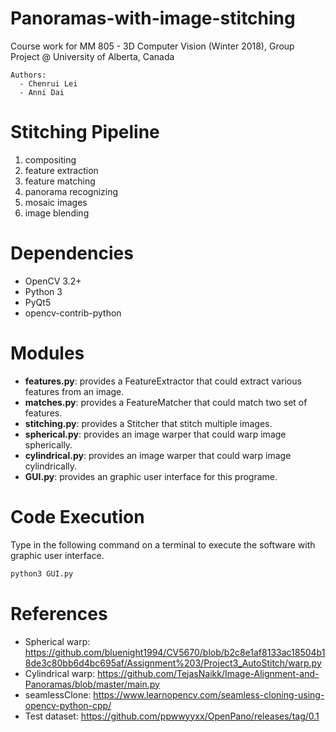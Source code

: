 # Panoramas-with-image-stitching
Course work for MM 805 - 3D Computer Vision (Winter 2018), Group Project @ University of Alberta, Canada

```
Authors:
  - Chenrui Lei
  - Anni Dai
```

# Stitching Pipeline
1. compositing
1. feature extraction
2. feature matching
3. panorama recognizing
4. mosaic images
5. image blending

# Dependencies
- OpenCV 3.2+
- Python 3
- PyQt5
- opencv-contrib-python

# Modules
- **features.py**: provides a FeatureExtractor that could extract various features from an image.
- **matches.py**: provides a FeatureMatcher that could match two set of features.
- **stitching.py**: provides a Stitcher that stitch multiple images.
- **spherical.py**: provides an image warper that could warp image spherically.
- **cylindrical.py**: provides an image warper that could warp image cylindrically.
- **GUI.py**: provides an graphic user interface for this programe.

# Code Execution
Type in the following command on a terminal to execute the software with graphic user interface.

```bash
python3 GUI.py
```

# References
- Spherical warp: https://github.com/bluenight1994/CV5670/blob/b2c8e1af8133ac18504b18de3c80bb6d4bc695af/Assignment%203/Project3_AutoStitch/warp.py
- Cylindrical warp: https://github.com/TejasNaikk/Image-Alignment-and-Panoramas/blob/master/main.py
- seamlessClone: https://www.learnopencv.com/seamless-cloning-using-opencv-python-cpp/
- Test dataset: https://github.com/ppwwyyxx/OpenPano/releases/tag/0.1
